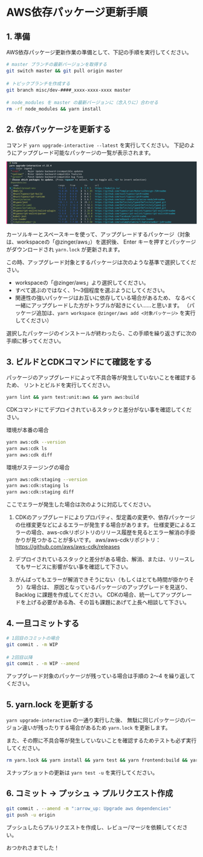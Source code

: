 # AWS依存パッケージ更新手順

## 1. 準備
AWS依存パッケージ更新作業の準備として、下記の手順を実行してください。

```bash
# master ブランチの最新バージョンを取得する
git switch master && git pull origin master

# トピックブランチを作成する
git branch misc/dev-####_xxxx-xxxx-xxxx master

# node_modules を master の最新バージョンに（念入りに）合わせる
rm -rf node_modules && yarn install
```

## 2. 依存パッケージを更新する
コマンド `yarn upgrade-interactive --latest` を実行してください。
下記のようにアップグレード可能なパッケージの一覧が表示されます。

![yarn-upgrade-interactive.png](images/yarn-upgrade-interactive.png)

カーソルキーとスペースキーを使って、アップグレードするパッケージ（対象は、workspaceの「@zinger/aws」）を選択後、
Enter キーを押すとパッケージがダウンロードされ `yarn.lock` が更新されます。

この時、アップグレード対象とするパッケージは次のような基準で選択してください。

* workspaceの「@zinger/aws」より選択してください。
* すべて選ぶのではなく、1〜3個程度を選ぶようにしてください。
* 関連性の強いパッケージはお互いに依存している場合があるため、
  なるべく一緒にアップグレードした方がトラブルが起きにくい……と思います。
  （パッケージ追加は、`yarn workspace @zinger/aws add <対象パッケージ>` を実行してください）

選択したパッケージのインストールが終わったら、この手順を繰り返さずに次の手順に移ってください。

## 3. ビルドとCDKコマンドにて確認をする
パッケージのアップグレードによって不具合等が発生していないことを確認するため、
リントとビルドを実行してください。

```bash
yarn lint && yarn test:unit:aws && yarn aws:build
```

CDKコマンドにてデプロイされているスタックと差分がない事を確認してください。

環境が本番の場合
```bash
yarn aws:cdk --version
yarn aws:cdk ls
yarn aws:cdk diff
```

環境がステージングの場合
```bash
yarn aws:cdk:staging --version
yarn aws:cdk:staging ls
yarn aws:cdk:staging diff
```

ここでエラーが発生した場合は次のように対応してください。

1. CDKのアップグレードによりプロパティ、型定義の変更や、依存パッケージの仕様変更などによるエラーが発生する場合があります。
   仕様変更によるエラーの場合、aws-cdkリポジトリのリリース履歴を見るとエラー解消の手掛かりが見つかることが多いです。
   aws/aws-cdkリポジトリ：https://github.com/aws/aws-cdk/releases

2. デプロイされているスタックと差分がある場合、解消、または、リリースしてもサービスに影響がない事を確認して下さい。

3. がんばってもエラーが解消できそうにない（もしくはとても時間が掛かりそう）な場合は、
   原因となっているパッケージのアップグレードを見送り、Backlog に課題を作成してください。
   CDKの場合、統一してアップグレードを上げる必要がある為、その旨も課題にあげて上長へ相談して下さい。

## 4. 一旦コミットする
```bash
# 1回目のコミットの場合
git commit . -m WIP

# 2回目以降
git commit . -m WIP --amend
```

アップグレード対象のパッケージが残っている場合は手順の 2〜4 を繰り返してください。

## 5. yarn.lock を更新する
`yarn upgrade-interactive` の一通り実行した後、
無駄に同じパッケージのバージョン違いが残ったりする場合があるため `yarn.lock` を更新します。

また、その際に不具合等が発生していないことを確認するためテストも必ず実行してください。

```bash
rm yarn.lock && yarn install && yarn test && yarn frontend:build && yarn build:aws
```

スナップショットの更新は `yarn test -u` を実行してください。

## 6. コミット → プッシュ → プルリクエスト作成
```bash
git commit . --amend -m ":arrow_up: Upgrade aws dependencies"
git push -u origin
```

プッシュしたらプルリクエストを作成し、レビュー/マージを依頼してください。

おつかれさまでした！
